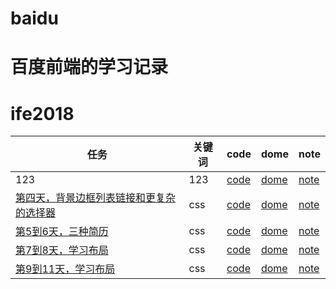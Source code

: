 # baidu
# 百度前端的学习记录
# ife2018

任务|关键词|code|dome|note
---|---|---|---|---
123|123|[code](https://github.com/zhwqw/baidu/blob/master/day1/index.html)|[dome](https://zhwqw.github.io/baidu/day1/)|[note](https://zhwqw.github.io/baidu/day1/note/)
[第四天，背景边框列表链接和更复杂的选择器](http://ife.baidu.com/course/detail/id/38)|css|[code](https://github.com/zhwqw/baidu/blob/master/day4/index.html)|[dome](https://zhwqw.github.io/baidu/day4/)|[note](https://zhwqw.github.io/baidu/day4/note/)
[第5到6天，三种简历](http://ife.baidu.com/course/detail/id/40)|css|[code](https://github.com/zhwqw/baidu/blob/master/day5_6/index.html)|[dome](https://zhwqw.github.io/baidu/day5_6/)|[note](https://zhwqw.github.io/baidu/day5_6/note/)  
[第7到8天，学习布局](http://ife.baidu.com/course/detail/id/42)|css|[code](https://github.com/zhwqw/baidu/blob/master/day7_8/index.html)|[dome](https://zhwqw.github.io/baidu/day7_8/)|[note](https://zhwqw.github.io/baidu/day7_8/note/)  
[第9到11天，学习布局](http://ife.baidu.com/course/detail/id/43)|css|[code](https://github.com/zhwqw/baidu/blob/master/day9_11/index.html)|[dome](https://zhwqw.github.io/baidu/day9_11/)|[note](https://zhwqw.github.io/baidu/day9_11/note/) 
